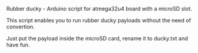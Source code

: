 Rubber ducky - Arduino script for atmega32u4 board with a microSD slot.

This script enables you to run rubber ducky payloads without the need of convertion.

Just put the payload inside the microSD card, rename it to ducky.txt and have fun.

